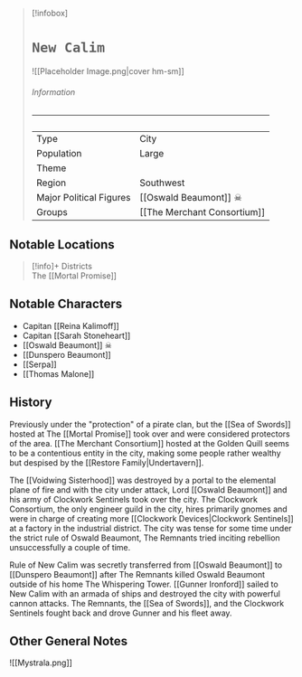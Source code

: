 > [!infobox]
> # `New Calim` 
> ![[Placeholder Image.png|cover hm-sm]]
> ###### Information
>   ‎ | ‎  |
> ---|---|
> Type | City | 
> Population | Large  | 
> Theme |  |
> Region | Southwest  |
> Major Political Figures | [[Oswald Beaumont]] ☠  |
> Groups | [[The Merchant Consortium]]  |

## Notable Locations
> [!info]+ Districts  
> The [[Mortal Promise]] 

## Notable Characters
- Capitan [[Reina Kalimoff]] 
- Capitan [[Sarah Stoneheart]] 
- [[Oswald Beaumont]] ☠
- [[Dunspero Beaumont]] 
- [[Serpa]] 
- [[Thomas Malone]] 

## History
Previously under the "protection" of a pirate clan, but the [[Sea of Swords]] hosted at The [[Mortal Promise]] took over and were considered protectors of the area. [[The Merchant Consortium]] hosted at the Golden Quill seems to be a contentious entity in the city, making some people rather wealthy but despised by the [[Restore Family|Undertavern]]. 

The [[Voidwing Sisterhood]] was destroyed by a portal to the elemental plane of fire and with the city under attack, Lord [[Oswald Beaumont]] and his army of Clockwork Sentinels took over the city. The Clockwork Consortium, the only engineer guild in the city, hires primarily gnomes and were in charge of creating more [[Clockwork Devices|Clockwork Sentinels]] at a factory in the industrial district. The city was tense for some time under the strict rule of Oswald Beaumont, The Remnants tried inciting rebellion unsuccessfully a couple of time.

Rule of New Calim was secretly transferred from [[Oswald Beaumont]] to [[Dunspero Beaumont]] after The Remnants killed Oswald Beaumont outside of his home The Whispering Tower. [[Gunner Ironford]] sailed to New Calim with an armada of ships and destroyed the city with powerful cannon attacks. The Remnants, the [[Sea of Swords]], and the Clockwork Sentinels fought back and drove Gunner and his fleet away.

## Other General Notes

![[Mystrala.png]] 